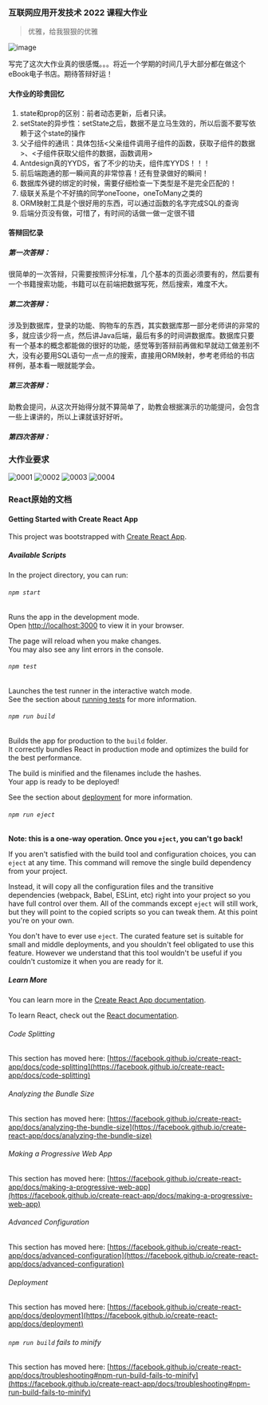 ### 互联网应用开发技术 2022 课程大作业
> 优雅，给我狠狠的优雅

![image](https://user-images.githubusercontent.com/84625273/177540777-a1171704-dc85-4192-ab0d-3e47def06b56.png)

写完了这次大作业真的很感慨。。。将近一个学期的时间几乎大部分都在做这个eBook电子书店。期待答辩好运！

#### 大作业的珍贵回忆
1. state和prop的区别：前者动态更新，后者只读。
2. setState的异步性：setState之后，数据不是立马生效的，所以后面不要写依赖于这个state的操作
3. 父子组件的通讯：具体包括<父亲组件调用子组件的函数，获取子组件的数据>、<子组件获取父组件的数据，函数调用>
4. Antdesign真的YYDS，省了不少的功夫，组件库YYDS！！！
5. 前后端跑通的那一瞬间真的非常惊喜！还有登录做好的瞬间！
6. 数据库外键的绑定的时候，需要仔细检查一下类型是不是完全匹配的！
7. 级联关系是个不好搞的同学oneToone，oneToMany之类的
8. ORM映射工具是个很好用的东西，可以通过函数的名字完成SQL的查询
9. 后端分页没有做，可惜了，有时间的话做一做一定很不错


#### 答辩回忆录
##### 第一次答辩：
很简单的一次答辩，只需要按照评分标准，几个基本的页面必须要有的，然后要有一个书籍搜索功能，书籍可以在前端把数据写死，然后搜索，难度不大。

##### 第二次答辩：
涉及到数据库，登录的功能、购物车的东西，其实数据库那一部分老师讲的非常的多，就应该少将一点，然后讲Java后端，最后有多的时间讲数据库。数据库只要有一个基本的概念都能做的很好的功能，感觉等到答辩前再做和早就动工做差别不大，没有必要用SQL语句一点一点的搜索，直接用ORM映射，参考老师给的书店样例，基本看一眼就能学会。

##### 第三次答辩：
助教会提问，从这次开始得分就不算简单了，助教会根据演示的功能提问，会包含一些上课讲的，所以上课就该好好听。

##### 第四次答辩：



### 大作业要求
![0001](https://user-images.githubusercontent.com/84625273/177810909-66a5559f-1d61-469c-9baf-e1c7df9a3771.jpg)
![0002](https://user-images.githubusercontent.com/84625273/177811000-cce587db-36e0-4e3d-8fd3-6eeef5771b0b.jpg)
![0003](https://user-images.githubusercontent.com/84625273/177811008-e0130044-c429-4ced-824b-8c0330a7bc41.jpg)
![0004](https://user-images.githubusercontent.com/84625273/177811016-a90bd7c5-34b3-411d-8791-9fe2a8a07b7b.jpg)









### React原始的文档

#### Getting Started with Create React App

This project was bootstrapped with [Create React App](https://github.com/facebook/create-react-app).

##### Available Scripts

In the project directory, you can run:

###### `npm start`

Runs the app in the development mode.\
Open [http://localhost:3000](http://localhost:3000) to view it in your browser.

The page will reload when you make changes.\
You may also see any lint errors in the console.

###### `npm test`

Launches the test runner in the interactive watch mode.\
See the section about [running tests](https://facebook.github.io/create-react-app/docs/running-tests) for more information.

###### `npm run build`

Builds the app for production to the `build` folder.\
It correctly bundles React in production mode and optimizes the build for the best performance.

The build is minified and the filenames include the hashes.\
Your app is ready to be deployed!

See the section about [deployment](https://facebook.github.io/create-react-app/docs/deployment) for more information.

###### `npm run eject`

**Note: this is a one-way operation. Once you `eject`, you can't go back!**

If you aren't satisfied with the build tool and configuration choices, you can `eject` at any time. This command will remove the single build dependency from your project.

Instead, it will copy all the configuration files and the transitive dependencies (webpack, Babel, ESLint, etc) right into your project so you have full control over them. All of the commands except `eject` will still work, but they will point to the copied scripts so you can tweak them. At this point you're on your own.

You don't have to ever use `eject`. The curated feature set is suitable for small and middle deployments, and you shouldn't feel obligated to use this feature. However we understand that this tool wouldn't be useful if you couldn't customize it when you are ready for it.

##### Learn More

You can learn more in the [Create React App documentation](https://facebook.github.io/create-react-app/docs/getting-started).

To learn React, check out the [React documentation](https://reactjs.org/).

###### Code Splitting

This section has moved here: [https://facebook.github.io/create-react-app/docs/code-splitting](https://facebook.github.io/create-react-app/docs/code-splitting)

###### Analyzing the Bundle Size

This section has moved here: [https://facebook.github.io/create-react-app/docs/analyzing-the-bundle-size](https://facebook.github.io/create-react-app/docs/analyzing-the-bundle-size)

###### Making a Progressive Web App

This section has moved here: [https://facebook.github.io/create-react-app/docs/making-a-progressive-web-app](https://facebook.github.io/create-react-app/docs/making-a-progressive-web-app)

###### Advanced Configuration

This section has moved here: [https://facebook.github.io/create-react-app/docs/advanced-configuration](https://facebook.github.io/create-react-app/docs/advanced-configuration)

###### Deployment

This section has moved here: [https://facebook.github.io/create-react-app/docs/deployment](https://facebook.github.io/create-react-app/docs/deployment)

###### `npm run build` fails to minify

This section has moved here: [https://facebook.github.io/create-react-app/docs/troubleshooting#npm-run-build-fails-to-minify](https://facebook.github.io/create-react-app/docs/troubleshooting#npm-run-build-fails-to-minify)
